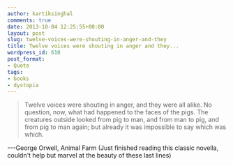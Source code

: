 ```yaml
---
author: kartiksinghal
comments: true
date: 2013-10-04 12:25:55+00:00
layout: post
slug: twelve-voices-were-shouting-in-anger-and-they
title: Twelve voices were shouting in anger and they...
wordpress_id: 610
post_format:
- Quote
tags:
- books
- dystopia
---
```


> Twelve voices were shouting in anger, and they were all alike. No question, now, what had happened to the faces of the pigs. The creatures outside looked from pig to man, and from man to pig, and from pig to man again; but already it was impossible to say which was which.

---George Orwell, Animal Farm (Just finished reading this classic novella, couldn't help but marvel at the beauty of these last lines)
